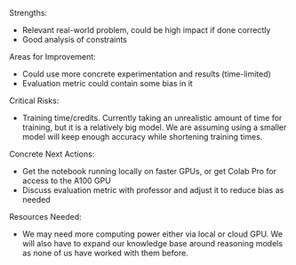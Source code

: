 Strengths:

- Relevant real-world problem, could be high impact if done correctly
- Good analysis of constraints

Areas for Improvement:

- Could use more concrete experimentation and results (time-limited)
- Evaluation metric could contain some bias in it

Critical Risks:

- Training time/credits. Currently taking an unrealistic amount of time for training, but it is a relatively big model. We are assuming using a smaller model will keep enough accuracy while shortening training times.

Concrete Next Actions:

- Get the notebook running locally on faster GPUs, or get Colab Pro for access to the A100 GPU
- Discuss evaluation metric with professor and adjust it to reduce bias as needed

Resources Needed:

- We may need more computing power either via local or cloud GPU. We will also have to expand our knowledge base around reasoning models as none of us have worked with them before.
